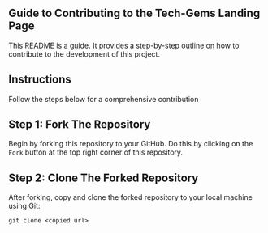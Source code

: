 ## Guide to Contributing to the Tech-Gems Landing Page

This README is a guide. 
It provides a step-by-step outline on how to contribute to the development of this project.

## Instructions

Follow the steps below for a comprehensive contribution

## Step 1: Fork The Repository

Begin by forking this repository to your GitHub. 
Do this by clicking on the `Fork` button at the top right corner of this repository.

## Step 2: Clone The Forked Repository

After forking, copy and clone the forked repository to your local machine using Git:

``git clone <copied url>``
